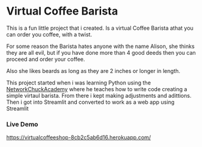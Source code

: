# Virtual Coffee Barista

This is a fun little project that i created. Is a virtual Coffee Barista athat you can order you coffee, with a twist.

For some reason the Barista hates anyone with the name Alison, she thinks they are all evil, but if you have done more than 4 good deeds then you can proceed and order your coffee.

Also she likes beards as long as they are 2 inches or longer in length.

This project started when i was learning Python using the [NetworkChuckAcademy](https://learn.networkchuck.com/) where he teaches how to write code creating a simple virtaul barista. From there i kept making adjustments and adittions. Then i got into Streamlit and converted to work as a web app using Streamlit

### Live Demo
https://virtualcoffeeshop-8cb2c5ab6d16.herokuapp.com/
